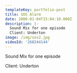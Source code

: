 ```yaml
---
templateKey: portfolio-post
title: SOS Alarm
date: 2000-01-04T15:04:10.000Z
description: |-
  Sound Mix for one episode
  Client: Underton
image: /img/sos2.jpg
videoId: '268244144'
---
```

Sound Mix for one episode

Client: Underton
